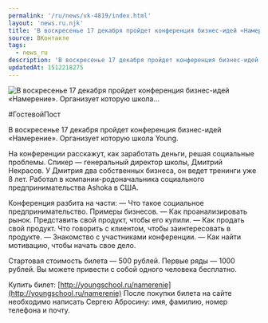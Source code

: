 ```yaml
---
permalink: '/ru/news/vk-4819/index.html'
layout: 'news.ru.njk'
title: 'В воскресенье 17 декабря пройдет конференция бизнес-идей «Намерение». Организует которую школа'
source: ВКонтакте
tags:
  - news_ru
description: 'В воскресенье 17 декабря пройдет конференция бизнес-идей «Намерение». Организует которую школа…'
updatedAt: 1512218275
---
```

![В воскресенье 17 декабря пройдет конференция бизнес-идей «Намерение». Организует которую школа…](https://sun9-11.userapi.com/impf/c840735/v840735325/2cb20/nYoUYLnQOP4.jpg?size=1000x626&quality=96&proxy=1&sign=3774af5d7235b53afec6dfc2b771717a&c_uniq_tag=PF4Gw-2gkhXHcUXjFhXkWQ9HBusUOulOay_VY0ns02E&type=album)

#ГостевойПост

В воскресенье 17 декабря пройдет конференция бизнес-идей «Намерение». Организует которую школа Young.

На конференции расскажут, как заработать деньги, решая социальные проблемы. Спикер — генеральный директор школы, Дмитрий Некрасов. У Дмитрия два собственных бизнеса, он ведет тренинги уже 8 лет. Работал в компании-родоначальника социального предпринимательства Ashoka в США.

Конференция разбита на части:
— Что такое социальное предпринимательство. Примеры бизнесов.
— Как проанализировать рынок. Представить свой продукт, чтобы его купили.
— Как продать свой продукт. Что говорить с клиентом, чтобы заинтересовать в продукте.
— Знакомство с участниками конференции.
— Как найти мотивацию, чтобы начать свое дело.

Стартовая стоимость билета — 500 рублей. Первые ряды — 1000 рублей. Вы можете привести с собой одного человека бесплатно.

Купить билет: [http://youngschool.ru/namerenie](http://youngschool.ru/namerenie)
После покупки билета на сайте необходимо написать Сергею Абросину: имя, фамилию, номер телефона и почту.
